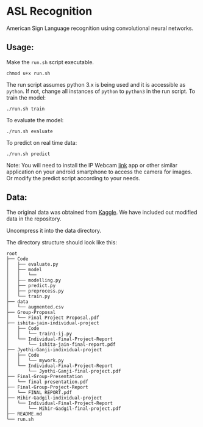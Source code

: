 # ASL Recognition
American Sign Language recognition using convolutional neural networks.

## Usage:
Make the `run.sh` script executable.
```
chmod u+x run.sh
```
The run script assumes python 3.x is being used and it is accessible as `python`. If not, change all instances of `python` to `python3` in the run script.
To train the model:
```
./run.sh train
```
To evaluate the model:
```
./run.sh evaluate
```
To predict on real time data:
```
./run.sh predict
```
Note: You will need to install the IP Webcam [link](https://play.google.com/store/apps/details?id=com.pas.webcam&hl=en_US) app or other similar application on your android smartphone to access the camera for images. Or modify the predict script according to your needs.

## Data:
The original data was obtained from [Kaggle](https://www.kaggle.com/datamunge/sign-language-mnist).
We have included out modified data in the repository.

Uncompress it into the data directory.

The directory structure should look like this:
```
root
├── Code
│   ├── evaluate.py
│   ├── model
│   │   └── 
│   ├── modelling.py
│   ├── predict.py
│   ├── preprocess.py
│   └── train.py
├── data
│   └── augmented.csv
├── Group-Proposal
│   └── Final Project Proposal.pdf
├── ishita-jain-individual-project
│   ├── Code
│   │   └── train1-ij.py
│   └── Individual-Final-Project-Report
│       └── ishita-jain-final-report.pdf
├── Jyothi-Ganji-individual-project
│   ├── Code
│   │   └── mywork.py
│   └── Individual-Final-Project-Report
│       └── Jyothi-Ganji-final-project.pdf
├── Final-Group-Presentation
│   └── final presentation.pdf
├── Final-Group-Project-Report
│   └── FINAL REPORT.pdf
├── Mihir-Gadgil-individual-project
│   └── Individual-Final-Project-Report
│       └── Mihir-Gadgil-final-project.pdf
├── README.md
└── run.sh
```
